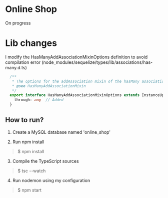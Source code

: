# Online Shop

On progress

# Lib changes

I modify the HasManyAddAssociationMixinOptions definition to avoid compilation error (node_modules/sequelize/types/lib/associations/has-many.d.ts)

```typescript
  /**
   * The options for the addAssociation mixin of the hasMany association.
   * @see HasManyAddAssociationMixin
   */
  export interface HasManyAddAssociationMixinOptions extends InstanceUpdateOptions<any> {
    through: any  // Added
  }
```

## How to run?

1. Create a MySQL database named 'online_shop'

2. Run npm install

> $ npm install

3. Compile the TypeScript sources

> $ tsc --watch

4. Run nodemon using my configuration

> $ npm start